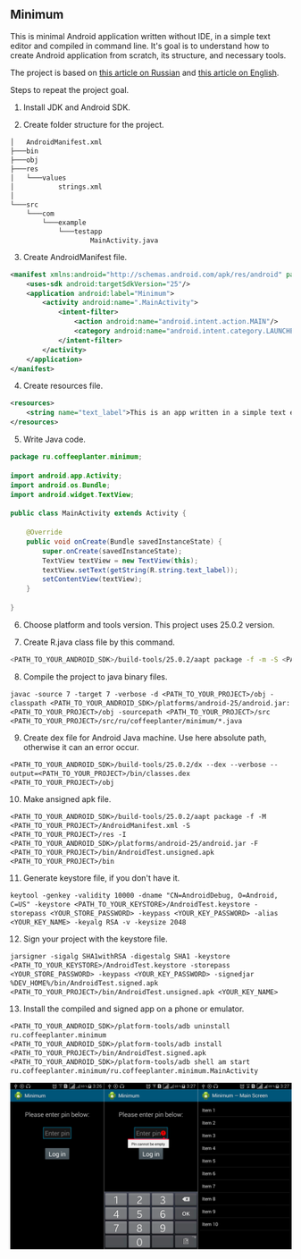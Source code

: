 ## Minimum
This is minimal Android application written without IDE, in a simple text editor and compiled in command line.
It's goal is to understand how to create Android application from scratch, its structure, and necessary tools.

The project is based on [this article on Russian](https://habrahabr.ru/post/210584/) and [this article on English](http://geosoft.no/development/android.html).

Steps to repeat the project goal.

1. Install JDK and Android SDK.

2. Create folder structure for the project.
```
│   AndroidManifest.xml
├───bin
├───obj
├───res
│   └───values
│           strings.xml
│
└───src
    └───com
        └───example
            └───testapp
                    MainActivity.java
```

3. Create AndroidManifest file.
```xml
<manifest xmlns:android="http://schemas.android.com/apk/res/android" package="ru.coffeeplanter.minimum">
	<uses-sdk android:targetSdkVersion="25"/>
	<application android:label="Minimum">
		<activity android:name=".MainActivity">
			<intent-filter>
				<action android:name="android.intent.action.MAIN"/>
				<category android:name="android.intent.category.LAUNCHER"/>
			</intent-filter>
		</activity>
	</application>
</manifest>
```

4. Create resources file.
```xml
<resources>
	<string name="text_label">This is an app written in a simple text editor, without IDE.</string>
</resources>
```

5. Write Java code.
```java
package ru.coffeeplanter.minimum;

import android.app.Activity;
import android.os.Bundle;
import android.widget.TextView;

public class MainActivity extends Activity {

	@Override
	public void onCreate(Bundle savedInstanceState) {
		super.onCreate(savedInstanceState);
		TextView textView = new TextView(this);
		textView.setText(getString(R.string.text_label));
		setContentView(textView);
	}

}
```

6. Choose platform and tools version. This project uses 25.0.2 version.

7. Create R.java class file by this command.
```bash
<PATH_TO_YOUR_ANDROID_SDK>/build-tools/25.0.2/aapt package -f -m -S <PATH_TO_YOUR_PROJECT>/res -J <PATH_TO_YOUR_PROJECT>/src -M <PATH_TO_YOUR_PROJECT>/AndroidManifest.xml -I <PATH_TO_YOUR_ANDROID_SDK>/platforms/android-25/android.jar
```

8. Compile the project to java binary files.
```
javac -source 7 -target 7 -verbose -d <PATH_TO_YOUR_PROJECT>/obj -classpath <PATH_TO_YOUR_ANDROID_SDK>/platforms/android-25/android.jar:<PATH_TO_YOUR_PROJECT>/obj -sourcepath <PATH_TO_YOUR_PROJECT>/src <PATH_TO_YOUR_PROJECT>/src/ru/coffeeplanter/minimum/*.java
```

9. Create dex file for Android Java machine. Use here absolute path, otherwise it can an error occur.
```
<PATH_TO_YOUR_ANDROID_SDK>/build-tools/25.0.2/dx --dex --verbose --output=<PATH_TO_YOUR_PROJECT>/bin/classes.dex <PATH_TO_YOUR_PROJECT>/obj
```

10. Make ansigned apk file.
```
<PATH_TO_YOUR_ANDROID_SDK>/build-tools/25.0.2/aapt package -f -M <PATH_TO_YOUR_PROJECT>/AndroidManifest.xml -S <PATH_TO_YOUR_PROJECT>/res -I <PATH_TO_YOUR_ANDROID_SDK>/platforms/android-25/android.jar -F <PATH_TO_YOUR_PROJECT>/bin/AndroidTest.unsigned.apk <PATH_TO_YOUR_PROJECT>/bin
```

11. Generate keystore file, if you don't have it.
```
keytool -genkey -validity 10000 -dname "CN=AndroidDebug, O=Android, C=US" -keystore <PATH_TO_YOUR_KEYSTORE>/AndroidTest.keystore -storepass <YOUR_STORE_PASSWORD> -keypass <YOUR_KEY_PASSWORD> -alias <YOUR_KEY_NAME> -keyalg RSA -v -keysize 2048
```

12. Sign your project with the keystore file.
```
jarsigner -sigalg SHA1withRSA -digestalg SHA1 -keystore <PATH_TO_YOUR_KEYSTORE>/AndroidTest.keystore -storepass <YOUR_STORE_PASSWORD> -keypass <YOUR_KEY_PASSWORD> -signedjar %DEV_HOME%/bin/AndroidTest.signed.apk <PATH_TO_YOUR_PROJECT>/bin/AndroidTest.unsigned.apk <YOUR_KEY_NAME>
```

13. Install the compiled and signed app on a phone or emulator.
```
<PATH_TO_YOUR_ANDROID_SDK>/platform-tools/adb uninstall ru.coffeeplanter.minimum
<PATH_TO_YOUR_ANDROID_SDK>/platform-tools/adb install <PATH_TO_YOUR_PROJECT>/bin/AndroidTest.signed.apk
<PATH_TO_YOUR_ANDROID_SDK>/platform-tools/adb shell am start ru.coffeeplanter.minimum/ru.coffeeplanter.minimum.MainActivity
```

![Screenshot](/screenshot.png?raw=true "Screenshot")
